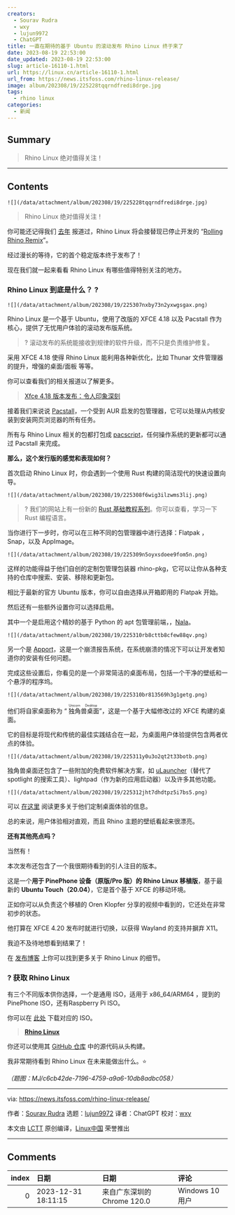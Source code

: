 ```yaml
---
creators:
  - Sourav Rudra
  - wxy
  - lujun9972
  - ChatGPT
title: 一直在期待的基于 Ubuntu 的滚动发布 Rhino Linux 终于来了
date: 2023-08-19 22:53:00
date_updated: 2023-08-19 22:53:00
slug: article-16110-1.html
url: https://linux.cn/article-16110-1.html
url_from: https://news.itsfoss.com/rhino-linux-release/
image: album/202308/19/225228tqqrndfredi8drge.jpg
tags:
  - rhino linux
categories:
  - 新闻
---
```


## Summary

> Rhino Linux 绝对值得关注！

***

<!-- more -->

## Contents

`![](/data/attachment/album/202308/19/225228tqqrndfredi8drge.jpg)`

> 
> Rhino Linux 绝对值得关注！
> 
> 
> 

你可能还记得我们 [去年](https://news.itsfoss.com/rhino-linux/) 报道过，Rhino Linux 将会接替现已停止开发的 “[Rolling Rhino Remix](https://github.com/rollingrhinoremix)”。

经过漫长的等待，它的首个稳定版本终于发布了！

现在我们就一起来看看 Rhino Linux 有哪些值得特别关注的地方。

### Rhino Linux 到底是什么？ ?

`![](/data/attachment/album/202308/19/225307nxby73n2yxwgsgax.png)`

Rhino Linux 是一个基于 Ubuntu，使用了改版的 XFCE 4.18 以及 Pacstall 作为核心，提供了无忧用户体验的滚动发布版系统。

> 
> ? 滚动发布的系统能接收到规律的软件升级，而不只是负责维护修复。
> 
> 
> 

采用 XFCE 4.18 使得 Rhino Linux 能利用各种新优化，比如 Thunar 文件管理器的提升，增强的桌面/面板 等等。

你可以查看我们的相关报道以了解更多。

> 
> [Xfce 4.18 版本发布：令人印象深刻](https://news.itsfoss.com/xfce-4-18-release/)
> 
> 
> 

接着我们来说说 [Pacstall](https://pacstall.dev/)，一个受到 AUR 启发的包管理器，它可以处理从内核安装到安装网页浏览器的所有任务。

所有与 Rhino Linux 相关的包都打包成 [pacscript](https://github.com/pacstall/pacstall/wiki/Pacscript-101)，任何操作系统的更新都可以通过 Pacstall 来完成。

**那么，这个发行版的感觉和表现如何？**

首次启动 Rhino Linux 时，你会遇到一个使用 Rust 构建的简洁现代的快速设置向导。

`![](/data/attachment/album/202308/19/225308f6wig3ilzwms3lij.png)`

> 
> ? 我们的网站上有一份新的 [Rust 基础教程系列](https://itsfoss.com/tag/rust/)。你可以查看，学习一下 Rust 编程语言。
> 
> 
> 

当你进行下一步时，你可以在三种不同的包管理器中进行选择：Flatpak ，Snap，以及 AppImage。

`![](/data/attachment/album/202308/19/225309n5oyxsdoee9fom5n.png)`

这样的功能得益于他们自创的定制包管理包装器 rhino-pkg，它可以让你从各种支持的仓库中搜索、安装、移除和更新包。

相比于最新的官方 Ubuntu 版本，你可以自由选择从开箱即用的 Flatpak 开始。

然后还有一些额外设置你可以选择启用。

其中一个是启用这个精妙的基于 Python 的 apt 包管理前端，，[Nala](https://itsfoss.com/nala/)。

`![](/data/attachment/album/202308/19/225310rb8cttb8cfew88qv.png)`

另一个是 [Apport](https://wiki.ubuntu.com/Apport)，这是一个崩溃报告系统，在系统崩溃的情况下可以让开发者知道你的安装有任何问题。

完成这些设置后，你看见的是一个非常简洁的桌面布局，包括一个干净的壁纸和一个悬浮的程序坞。

`![](/data/attachment/album/202308/19/225310br813569h3g1getg.png)`

他们将自家桌面称为 “<ruby> 独角兽桌面 <rt>  Unicorn Desktop </rt></ruby>”，这是一个基于大幅修改过的 XFCE 构建的桌面。

它的目标是将现代和传统的最佳实践结合在一起，为桌面用户体验提供包含两者优点的体验。

`![](/data/attachment/album/202308/19/225311y0u3o2qt2t33botb.png)`

独角兽桌面还包含了一些附加的免费软件解决方案，如 [uLauncher](https://ulauncher.io/)（替代了 spotlight 的搜索工具）、lightpad（作为新的应用启动器）以及许多其他功能。

`![](/data/attachment/album/202308/19/225312jht7dhdtpz5i7bs5.png)`

可以 [在这里](https://rhinolinux.org/unicorn.html) 阅读更多关于他们定制桌面体验的信息。

总的来说，用户体验相对直观，而且 Rhino 主题的壁纸看起来很漂亮。

**还有其他亮点吗？**

当然有！

本次发布还包含了一个我很期待看到的引人注目的版本。

这是一个**用于 PinePhone 设备（原版/Pro 版）的 Rhino Linux 移植版**，基于最新的 **Ubuntu Touch（20.04）**，它是首个基于 XFCE 的移动环境。

正如你可以从负责这个移植的 Oren Klopfer 分享的视频中看到的，它还处在非常初步的状态。

他打算在 XFCE 4.20 发布时就进行切换，以获得 Wayland 的支持并摒弃 X11。

我迫不及待地想看到结果了！

在 [发布博客](https://rhinolinux.org/news-6.html) 上你可以找到更多关于 Rhino Linux 的细节。

### ? 获取 Rhino Linux

有三个不同版本供你选择，一个是通用 ISO，适用于 x86\_64/ARM64 ，提到的PinePhone ISO，还有Raspberry Pi ISO。

你可以在 [此处](https://rhinolinux.org/download.html) 下载对应的 ISO。

> 
> **[Rhino Linux](https://rhinolinux.org/download.html)**
> 
> 
> 

你还可以使用其 [GitHub 仓库](https://github.com/rhino-linux) 中的源代码从头构建。

我非常期待看到 Rhino Linux 在未来能做出什么。⭐

*（题图：MJ/c6cb42de-7196-4759-a9a6-10db8adbc058）*

---

via: <https://news.itsfoss.com/rhino-linux-release/>

作者：[Sourav Rudra](https://news.itsfoss.com/author/sourav/) 选题：[lujun9972](https://github.com/lujun9972) 译者：ChatGPT 校对：[wxy](https://github.com/wxy)

本文由 [LCTT](https://github.com/LCTT/TranslateProject) 原创编译，[Linux中国](https://linux.cn/) 荣誉推出

***

## Comments

|   index | 日期                | 日期                                        | 评论                                            |
|--------:|:--------------------|:--------------------------------------------|:------------------------------------------------|
|       0 | 2023-12-31 18:11:15 | 来自广东深圳的 Chrome 120.0|Windows 10 用户 | 期待它能稳定到可以作为测试前沿技术、又易于修复~ |
